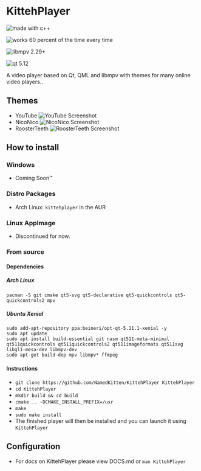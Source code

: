 # KittehPlayer

![made with c++](https://forthebadge.com/images/badges/made-with-c-plus-plus.svg)

![works 60 percent of the time every time](https://forthebadge.com/images/badges/60-percent-of-the-time-works-every-time.svg)

![libmpv 2.29+](https://img.shields.io/badge/libmpv-2.29+-blue.svg?logo=qt&style=for-the-badge)

![qt 5.12](https://img.shields.io/badge/Qt-5.12-41cd52.svg?logo=qt&style=for-the-badge)


A video player based on Qt, QML and libmpv with themes for many online video players.. 

## Themes
- YouTube ![YouTube Screenshot](https://raw.githubusercontent.com/NamedKitten/KittehPlayer/master/screenshots/YouTube.png)
- NicoNico ![NicoNico Screenshot](https://raw.githubusercontent.com/NamedKitten/KittehPlayer/master/screenshots/NicoNico.png)
- RoosterTeeth ![RoosterTeeth Screenshot](https://raw.githubusercontent.com/NamedKitten/KittehPlayer/master/screenshots/RoosterTeeth.png)



## How to install
### Windows
- Coming Soon:tm:

### Distro Packages
- Arch Linux: `kittehplayer` in the AUR

### Linux AppImage
- Discontinued for now.

### From source
#### Dependencies
##### Arch Linux
```
pacman -S git cmake qt5-svg qt5-declarative qt5-quickcontrols qt5-quickcontrols2 mpv
```
##### Ubuntu Xenial 
``` 
sudo add-apt-repository ppa:beineri/opt-qt-5.11.1-xenial -y
sudo apt update
sudo apt install build-essential git nasm qt511-meta-minimal qt511quickcontrols qt511quickcontrols2 qt511imageformats qt511svg libgl1-mesa-dev libmpv-dev
sudo apt-get build-dep mpv libmpv* ffmpeg
```
#### Instructions 
- `git clone https://github.com/NamedKitten/KittehPlayer KittehPlayer`
- `cd KittehPlayer`
- `mkdir build && cd build`
- `cmake .. -DCMAKE_INSTALL_PREFIX=/usr`
- `make`
- `sudo make install`
- The finished player will then be installed and you can launch it using `KittehPlayer`

## Configuration
- For docs on KittehPlayer please view DOCS.md or `man KittehPlayer`

